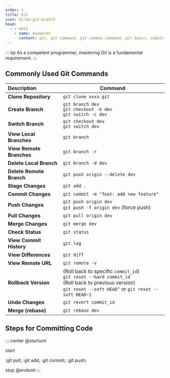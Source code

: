 ```yaml
---
order: 1
title: Git
icon: bx:bx-git-branch
head:
  - - meta
    - name: keywords
      content: git, git command, git common command, git basic, submit code
---
```


::: tip
As a competent programmer, mastering Git is a fundamental requirement.
:::

## Commonly Used Git Commands

| Description              | Command                                                                                                                                                               |
| :----------------------- | --------------------------------------------------------------------------------------------------------------------------------------------------------------------- |
| **Clone Repository**     | `git clone xxxx.git`                                                                                                                                                  |
| **Create Branch**        | `git branch dev` <br> `git checkout -b dev` <br> `git switch -c dev`                                                                                                  |
| **Switch Branch**        | `git checkout dev` <br> `git switch dev`                                                                                                                              |
| **View Local Branches**  | `git branch`                                                                                                                                                          |
| **View Remote Branches** | `git branch -r`                                                                                                                                                       |
| **Delete Local Branch**  | `git branch -d dev`                                                                                                                                                   |
| **Delete Remote Branch** | `git push origin --delete dev`                                                                                                                                        |
| **Stage Changes**        | `git add .`                                                                                                                                                           |
| **Commit Changes**       | `git commit -m "feat: add new feature"`                                                                                                                               |
| **Push Changes**         | `git push origin dev` <br> `git push -f origin dev` (force push)                                                                                                      |
| **Pull Changes**         | `git pull origin dev`                                                                                                                                                 |
| **Merge Changes**        | `git merge dev`                                                                                                                                                       |
| **Check Status**         | `git status`                                                                                                                                                          |
| **View Commit History**  | `git log`                                                                                                                                                             |
| **View Differences**     | `git diff`                                                                                                                                                            |
| **View Remote URL**      | `git remote -v`                                                                                                                                                       |
| **Rollback Version**     | (Roll back to specific `commit_id`) <br> `git reset --hard commit_id` <br> (Roll back to previous version) <br> `git reset --soft HEAD^` or `git reset --soft HEAD~1` |
| **Undo Changes**         | `git revert commit_id`                                                                                                                                                |
| **Merge (rebase)**       | `git rebase dev`                                                                                                                                                      |

## Steps for Committing Code

::: center
@startuml

start

:git pull;
:git add;
:git commit;
:git push;

stop
@enduml
:::